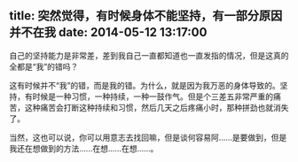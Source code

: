 title: 突然觉得，有时候身体不能坚持，有一部分原因并不在我
date: 2014-05-12 13:17:00
---

自己的坚持能力是非常差，差到我自己一直都知道也一直发指的情况，但是这真的全都是“我”的错吗？

这有时候并不“我”的错，而是我的错。为什么，就是因为我万恶的身体导致的。坚持，有时候是一种习惯，一种持续，一种一鼓作气。但是个三差五非常严重的痛苦，这种痛苦会打断这种持续和习惯，然后几天之后疼痛小时，那种拼劲也就消失了。

当然，这也可以说，你可以用意志去找回嘛，但是谈何容易阿……是要做到，但是我还在想做到的方法……在想……在想……。
